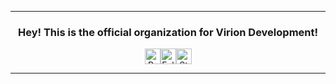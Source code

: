 <hr>
<div align="center">
  <h3>Hey! This is the official organization for Virion Development!</h3>
  <p>
    <div style="display: flex; justify-content: center; align-items: center;">
      <img height="25" src="https://api.visitorbadge.io/api/VisitorHit?user=Virion-Development&countColor=%2444655" alt="Profile Views"/>
      <img height="25" src="https://img.shields.io/github/followers/Virion-Development?color=ff4655&style=for-the-badge&logo=github&label=Followers" alt="Followers"/>
      <img height="25" src="https://img.shields.io/github/stars/Virion-Development?color=ff4655&style=for-the-badge&logo=github&label=Stars" alt="Stars"/>
    </div>
  </p>
</div>
<hr>
